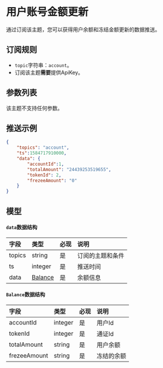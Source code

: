 # 用户账号金额更新


通过订阅该主题，您可以获得用户余额和冻结金额更新的数据推送。

## 订阅规则

- `topic`字符串：`account`。
- 订阅该主题**需要**提供ApiKey。



## 参数列表

该主题不支持任何参数。


## 推送示例

```json
{
	"topics": "account",
	"ts":1584717910000,
	"data": {
	    "accountId":1,
	    "totalAmount": "24439253519655",
	    "tokenId": 2,
	    "frezeeAmount": "0"
	}
}
```

## 模型

#### `data`数据结构

| 字段  |        类型         | 必现 |       说明       |     
| :--- | :----------------- | :------ | :-------------- | 
| topics |       string        |    是    | 订阅的主题和条件 |  
|  ts   |       integer       |    是    |     推送时间     | 
| data  | [Balance](#balance) |    是    |     余额信息     |     

#### <span id= "balance">`Balance`数据结构</span> 

|     字段     |  类型   | 必现 |    说明    |     
| :---------- | :----- | :------ | :-------- | 
|  accountId   | integer |    是    |   用户Id   |     
|   tokenId    | integer |    是    |   通证Id   |     
| totalAmount  | string  |    是    |  用户余额  | 
| frezeeAmount | string  |    是    | 冻结的余额 |    

